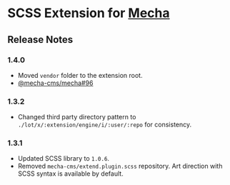 SCSS Extension for [Mecha](https://github.com/mecha-cms/mecha)
==============================================================

Release Notes
-------------

### 1.4.0

 - Moved `vendor` folder to the extension root.
 - [@mecha-cms/mecha#96](https://github.com/mecha-cms/mecha/issues/96)

### 1.3.2

 - Changed third party directory pattern to `./lot/x/:extension/engine/i/:user/:repo` for consistency.

### 1.3.1

 - Updated SCSS library to `1.0.6`.
 - Removed `mecha-cms/extend.plugin.scss` repository. Art direction with SCSS syntax is available by default.